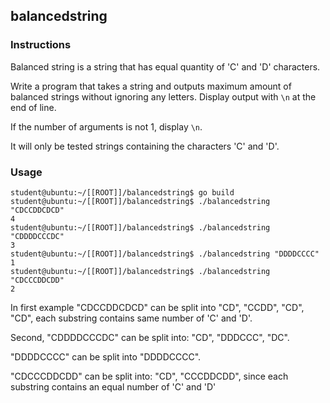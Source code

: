 ## balancedstring

### Instructions

Balanced string is a string that has equal quantity of 'C' and 'D' characters.

Write a program that takes a string and outputs maximum amount of balanced strings without ignoring any letters.
Display output with `\n` at the end of line.

If the number of arguments is not 1, display `\n`.

It will only be tested strings containing the characters 'C' and 'D'.

### Usage

```console
student@ubuntu:~/[[ROOT]]/balancedstring$ go build
student@ubuntu:~/[[ROOT]]/balancedstring$ ./balancedstring "CDCCDDCDCD"
4
student@ubuntu:~/[[ROOT]]/balancedstring$ ./balancedstring "CDDDDCCCDC"
3
student@ubuntu:~/[[ROOT]]/balancedstring$ ./balancedstring "DDDDCCCC"
1
student@ubuntu:~/[[ROOT]]/balancedstring$ ./balancedstring "CDCCCDDCDD"
2
```

In first example "CDCCDDCDCD" can be split into "CD", "CCDD", "CD", "CD", each substring contains same number of 'C' and 'D'.

Second, "CDDDDCCCDC" can be split into: "CD", "DDDCCC", "DC".

"DDDDCCCC" can be split into "DDDDCCCC".

"CDCCCDDCDD" can be split into: "CD", "CCCDDCDD", since each substring contains an equal number of 'C' and 'D'
